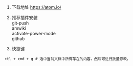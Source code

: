 1. 下载地址
https://atom.io/

2. 推荐插件安装  
git-push  
amwiki  
activate-power-mode  
github

3. 快捷键
```
ctl + cmd + g # 选中当前文档中所有存在的内容，然后可进行批量修改。 
```

